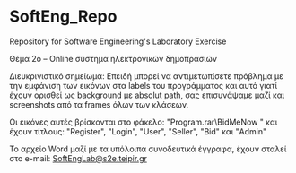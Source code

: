 SoftEng_Repo
============

Repository for Software Engineering's Laboratory Exercise


Θέμα 2ο – Online σύστημα ηλεκτρονικών δημοπρασιών  

Διευκρινιστικό σημείωμα:
Επειδή μπορεί να αντιμετωπίσετε πρόβλημα με την εμφάνιση των εικόνων στα labels του προγράμματος 
και αυτό γιατί έχουν ορισθεί ως background με absolut path, σας επισυνάψαμε μαζί και screenshots 
από τα frames όλων των κλάσεων.

Οι εικόνες αυτές βρίσκονται στο φάκελο: "Program.rar\BidMeNow "
και έχουν τίτλους: "Register", "Login", "User", "Seller", "Bid" και "Admin"


Το αρχείο Word μαζί με τα υπόλοιπα συνοδευτικά έγγραφα, έχουν σταλεί στο e-mail: SoftEngLab@s2e.teipir.gr
